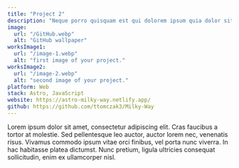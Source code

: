 ```yaml
---
title: "Project 2"
description: "Neque porro quisquam est qui dolorem ipsum quia dolor sit amet, consectetur, adipisci"
image:
  url: "/GitHub.webp"
  alt: "GitHub wallpaper"
worksImage1:
  url: "/image-1.webp"
  alt: "first image of your project."
worksImage2:
  url: "/image-2.webp"
  alt: "second image of your project."
platform: Web
stack: Astro, JavaScript
website: https://astro-milky-way.netlify.app/
github: https://github.com/ttomczak3/Milky-Way
---
```


Lorem ipsum dolor sit amet, consectetur adipiscing elit. Cras faucibus a tortor at molestie. Sed pellentesque leo auctor, auctor lorem nec, venenatis risus. Vivamus commodo ipsum vitae orci finibus, vel porta nunc viverra. In hac habitasse platea dictumst. Nunc pretium, ligula ultricies consequat sollicitudin, enim ex ullamcorper nisl.
